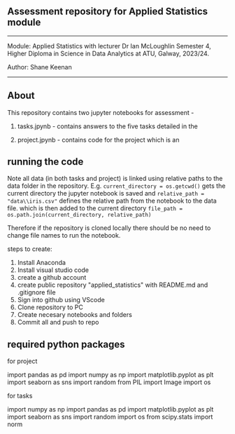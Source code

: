 ## Assessment repository for Applied Statistics module

***
Module: Applied Statistics with lecturer Dr Ian McLoughlin
Semester 4, Higher Diploma in Science in Data Analytics at ATU, Galway, 2023/24. 

Author: Shane Keenan 

***

## About 

This repository contains two jupyter notebooks for assessment - 

1. tasks.jpynb - contains answers to the five tasks detailed in the 

2. project.jpynb - contains code for the project which is an 


## running the code 

Note all data (in both tasks and project) is linked using relative paths to the data folder in the repository. E.g. 
``current_directory = os.getcwd()`` gets the current directory the jupyter notebook is saved and 
``relative_path = "data\\iris.csv"`` defines the relative path from the notebook to the data file. which is then added to the current directory
``file_path = os.path.join(current_directory, relative_path)``

Therefore if the repository is cloned locally there should be no need to change file names to run the notebook.

steps to create:  

1. Install Anaconda 
2. Install visual studio code 
3. create a github account 
4. create public repository "applied_statistics" with README.md and .gitignore file
5. Sign into github using VScode 
6. Clone repository to PC 
7. Create necesary notebooks and folders
8. Commit all and push to repo 


## required python packages

for project 

import pandas as pd
import numpy as np
import matplotlib.pyplot as plt
import seaborn as sns
import random 
from PIL import Image
import os


for tasks 

import numpy as np 
import pandas as pd 
import matplotlib.pyplot as plt 
import seaborn as sns 
import random 
import os
from scipy.stats import norm